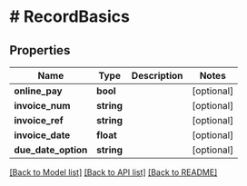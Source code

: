 # # RecordBasics

## Properties

Name | Type | Description | Notes
------------ | ------------- | ------------- | -------------
**online_pay** | **bool** |  | [optional]
**invoice_num** | **string** |  | [optional]
**invoice_ref** | **string** |  | [optional]
**invoice_date** | **float** |  | [optional]
**due_date_option** | **string** |  | [optional]

[[Back to Model list]](../../README.md#models) [[Back to API list]](../../README.md#endpoints) [[Back to README]](../../README.md)
